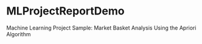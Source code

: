 # MLProjectReportDemo
 Machine Learning Project Sample: Market Basket Analysis Using the Apriori Algorithm
